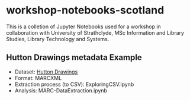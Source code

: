 # workshop-notebooks-scotland

This is a colletion of Jupyter Notebooks used for a workshop in collaboration with University of Strathclyde, MSc Information and Library Studies, Library Technology and Systems.

## Hutton Drawings metadata Example

- Dataset: [Hutton Drawings](https://data.nls.uk/data/metadata-collections/hutton-drawings/)
- Format: MARCXML
- Extraction process (to CSV): ExploringCSV.ipynb
- Analysis: MARC-DataExtraction.ipynb
